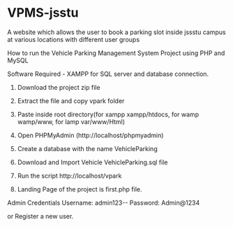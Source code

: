 # VPMS-jsstu
A website which allows the user to book a parking slot inside jssstu campus at various locations with different user groups

How to run the Vehicle Parking Management System Project using PHP and MySQL

Software Required - XAMPP for SQL server and database connection.

1. Download the project zip file

2. Extract the file and copy vpark folder

3. Paste inside root directory(for xampp xampp/htdocs, for wamp wamp/www, for lamp var/www/Html)

4. Open PHPMyAdmin (http://localhost/phpmyadmin)

5. Create a database with the name VehicleParking

6. Download and Import Vehicle VehicleParking.sql file

7. Run the script http://localhost/vpark

8. Landing Page of the project is first.php file. 

Admin Credentials
Username: admin123--
Password: Admin@1234

or Register a new user.


